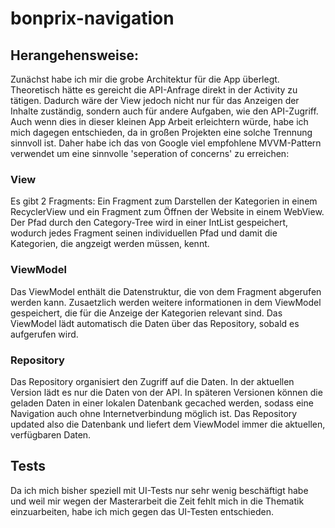 # bonprix-navigation
## Herangehensweise:
Zunächst habe ich mir die grobe Architektur für die App überlegt. Theoretisch hätte es gereicht die API-Anfrage direkt in der Activity zu tätigen.
Dadurch wäre der View jedoch nicht nur für das Anzeigen der Inhalte zuständig, sondern auch für andere Aufgaben, wie den API-Zugriff.
Auch wenn dies in dieser kleinen App Arbeit erleichtern würde, habe ich mich dagegen entschieden, da in großen Projekten eine solche Trennung sinnvoll ist.
Daher habe ich das von Google viel empfohlene MVVM-Pattern verwendet um eine sinnvolle 'seperation of concerns' zu erreichen:

### View
Es gibt 2 Fragments: Ein Fragment zum Darstellen der Kategorien in einem RecyclerView und ein Fragment zum Öffnen der Website in einem WebView.
Der Pfad durch den Category-Tree wird in einer IntList gespeichert, wodurch jedes Fragment seinen individuellen Pfad und damit die Kategorien, die angzeigt werden müssen, kennt.

### ViewModel
Das ViewModel enthält die Datenstruktur, die von dem Fragment abgerufen werden kann. Zusaetzlich werden weitere informationen in dem ViewModel gespeichert, die für die Anzeige der Kategorien relevant sind.
Das ViewModel lädt automatisch die Daten über das Repository, sobald es aufgerufen wird.

### Repository
Das Repository organisiert den Zugriff auf die Daten. In der aktuellen Version lädt es nur die Daten von der API. In späteren Versionen können die geladen Daten in einer lokalen Datenbank gecached werden, sodass eine Navigation auch ohne Internetverbindung möglich ist.
Das Repository updated also die Datenbank und liefert dem ViewModel immer die aktuellen, verfügbaren Daten.

## Tests
Da ich mich bisher speziell mit UI-Tests nur sehr wenig beschäftigt habe und weil mir wegen der Masterarbeit die Zeit fehlt mich in die Thematik einzuarbeiten, habe ich mich gegen das UI-Testen entschieden.
